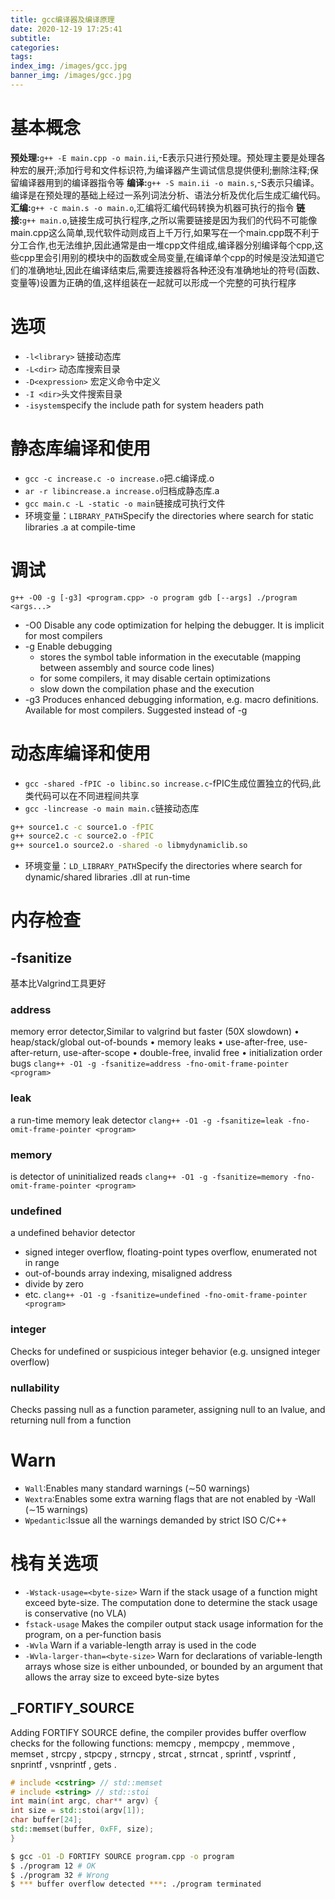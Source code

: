 ```yaml
---
title: gcc编译器及编译原理
date: 2020-12-19 17:25:41
subtitle:
categories:
tags:
index_img: /images/gcc.jpg
banner_img: /images/gcc.jpg
---
```

# 基本概念
**预处理:**`g++ -E main.cpp -o main.ii`,-E表示只进行预处理。预处理主要是处理各种宏的展开;添加行号和文件标识符,为编译器产生调试信息提供便利;删除注释;保留编译器用到的编译器指令等
**编译:**`g++ -S main.ii -o main.s`,-S表示只编译。编译是在预处理的基础上经过一系列词法分析、语法分析及优化后生成汇编代码。
**汇编:**`g++ -c main.s -o main.o`,汇编将汇编代码转换为机器可执行的指令
**链接:**`g++ main.o`,链接生成可执行程序,之所以需要链接是因为我们的代码不可能像main.cpp这么简单,现代软件动则成百上千万行,如果写在一个main.cpp既不利于分工合作,也无法维护,因此通常是由一堆cpp文件组成,编译器分别编译每个cpp,这些cpp里会引用别的模块中的函数或全局变量,在编译单个cpp的时候是没法知道它们的准确地址,因此在编译结束后,需要连接器将各种还没有准确地址的符号(函数、变量等)设置为正确的值,这样组装在一起就可以形成一个完整的可执行程序
# 选项
- `-l<library>` 链接动态库
- `-L<dir>` 动态库搜索目录
- `-D<expression>` 宏定义命令中定义
- `-I <dir>`头文件搜索目录
- `-isystem`specify the include path for system headers path
# 静态库编译和使用
- `gcc -c increase.c -o increase.o`把.c编译成.o
- `ar -r libincrease.a increase.o`归档成静态库.a
- `gcc main.c -L -static -o main`链接成可执行文件
- 环境变量：`LIBRARY_PATH`Specify the directories where search for static libraries .a at compile-time
# 调试
`g++ -O0 -g [-g3] <program.cpp> -o program
gdb [--args] ./program <args...>`
- -O0 Disable any code optimization for helping the debugger. It is implicit for most compilers
- -g Enable debugging
    - stores the symbol table information in the executable (mapping between assembly and source code lines)
    - for some compilers, it may disable certain optimizations
    - slow down the compilation phase and the execution
- -g3 Produces enhanced debugging information, e.g. macro definitions. Available for most compilers. Suggested instead of -g 
# 动态库编译和使用
- `gcc -shared -fPIC -o libinc.so increase.c`-fPIC生成位置独立的代码,此类代码可以在不同进程间共享
- `gcc -lincrease -o main main.c`链接动态库
```bash
g++ source1.c -c source1.o -fPIC
g++ source2.c -c source2.o -fPIC
g++ source1.o source2.o -shared -o libmydynamiclib.so
```
- 环境变量：`LD_LIBRARY_PATH`Specify the directories where search for dynamic/shared libraries .dll at run-time
# 内存检查
## -fsanitize
基本比Valgrind工具更好
### address
memory error detector,Similar to valgrind but faster (50X slowdown)
• heap/stack/global out-of-bounds
• memory leaks
• use-after-free, use-after-return, use-after-scope
• double-free, invalid free
• initialization order bugs
`clang++ -O1 -g -fsanitize=address -fno-omit-frame-pointer <program>`
### leak
a run-time memory leak detector
`clang++ -O1 -g -fsanitize=leak -fno-omit-frame-pointer <program>`
### memory
is detector of uninitialized reads
`clang++ -O1 -g -fsanitize=memory -fno-omit-frame-pointer <program>`
### undefined
a undefined behavior detector
- signed integer overflow, floating-point types overflow, enumerated not in range
- out-of-bounds array indexing, misaligned address
- divide by zero
- etc.
`clang++ -O1 -g -fsanitize=undefined -fno-omit-frame-pointer <program>`
### integer
Checks for undefined or suspicious integer behavior (e.g. unsigned integer overflow)
### nullability
Checks passing null as a function parameter, assigning null to an lvalue, and returning null from a function
# Warn
- `Wall`:Enables many standard warnings (∼50 warnings)
- `Wextra`:Enables some extra warning flags that are not enabled by -Wall (∼15 warnings)
- `Wpedantic`:Issue all the warnings demanded by strict ISO C/C++

# 栈有关选项
- `-Wstack-usage=<byte-size>` Warn if the stack usage of a function might exceed byte-size. The computation done to determine the stack usage is conservative (no VLA)
- `fstack-usage` Makes the compiler output stack usage information for the
program, on a per-function basis
- `-Wvla` Warn if a variable-length array is used in the code
- `-Wvla-larger-than=<byte-size>` Warn for declarations of variable-length arrays whose size is either unbounded, or bounded by an argument that allows the array size to exceed byte-size bytes
## _FORTIFY_SOURCE
Adding FORTIFY SOURCE define, the compiler provides buffer overflow checks for the
following functions:
memcpy , mempcpy , memmove , memset , strcpy , stpcpy , strncpy , strcat ,
strncat , sprintf , vsprintf , snprintf , vsnprintf , gets .
```C++
# include <cstring> // std::memset
# include <string> // std::stoi
int main(int argc, char** argv) {
int size = std::stoi(argv[1]);
char buffer[24];
std::memset(buffer, 0xFF, size);
}
```
```bash
$ gcc -O1 -D FORTIFY SOURCE program.cpp -o program
$ ./program 12 # OK
$ ./program 32 # Wrong
$ *** buffer overflow detected ***: ./program terminated
```
